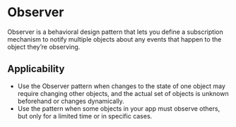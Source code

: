 # Observer

Observer is a behavioral design pattern that lets you define a subscription mechanism to notify multiple objects about any events that happen to the object they’re observing.

## Applicability
- Use the Observer pattern when changes to the state of one object may require changing other objects, and the actual set of objects is unknown beforehand or changes dynamically.
- Use the pattern when some objects in your app must observe others, but only for a limited time or in specific cases.